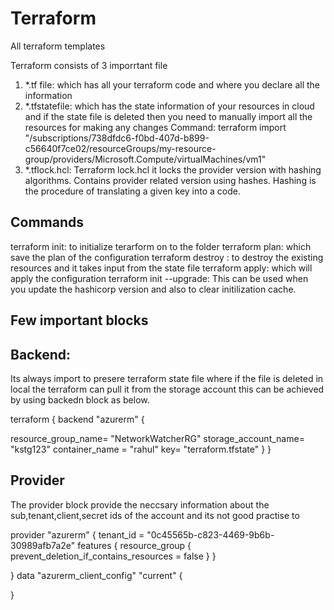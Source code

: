 # Terraform
All terraform templates

Terraform consists of 3 imporrtant file

1) *.tf file: which has all your terraform code and where you declare all the information
2) *.tfstatefile: which has the state information of your resources in cloud and if the state file is deleted then you need to manually import all the resources for making any changes
Command: terraform import "/subscriptions/738dfdc6-f0bd-407d-b899-c56640f7ce02/resourceGroups/my-resource-group/providers/Microsoft.Compute/virtualMachines/vm1"
3) *.tflock.hcl: Terraform lock.hcl it locks the provider version with hashing algorithms. Contains provider related version using hashes. Hashing is the procedure of translating a given key into a code.


Commands
-----------
terraform init: to initialize terarform on to the folder
terraform plan: which save the plan of the configuration
terraform destroy : to destroy the existing resources and it takes input from the state file
terraform apply: which will apply the configuration
terraform init --upgrade: This can be used when you update the hashicorp version and also to clear initilization cache.

 Few important blocks
------------------------

Backend:
------------
Its always import to presere terraform state file where if the file is deleted in local the terraform can pull it from the storage account this can be achieved by using backedn block as below.

terraform {
 backend "azurerm" {

 resource_group_name= "NetworkWatcherRG"
storage_account_name= "kstg123"
container_name = "rahul"
key= "terraform.tfstate"
 }
}

Provider
----------
The provider block provide the neccsary information about the sub,tenant,client,secret ids of the account and its not good practise to 

provider "azurerm" {
  tenant_id = "0c45565b-c823-4469-9b6b-30989afb7a2e"
  features {
    resource_group {
      prevent_deletion_if_contains_resources = false
   }
  }

}
data "azurerm_client_config" "current" {

  
}
